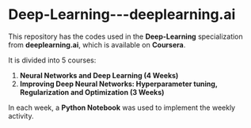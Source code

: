 # Deep-Learning---deeplearning.ai

This repository has the codes used in the **Deep-Learning** specialization from **deeplearning.ai**, which is available on **Coursera**.

It is divided into 5 courses:

1. **Neural Networks and Deep Learning (4 Weeks)**
2. **Improving Deep Neural Networks: Hyperparameter tuning, Regularization and Optimization (3 Weeks)**

In each week, a **Python Notebook** was used to implement the weekly activity.
